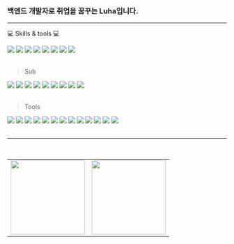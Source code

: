 ### 백엔드 개발자로 취업을 꿈꾸는 Luha입니다.

---

💻 Skills & tools 💻
<div>
  <img src="https://img.shields.io/badge/java-%23ED8B00.svg?style=flat&logo=java&logoColor=white">
  <img src="https://img.shields.io/badge/Spring-6DB33F?style=flat&logo=Spring&logoColor=white">
  <img src="https://img.shields.io/badge/Spring Boot-6DB33F?style=flat&logo=Spring Boot&logoColor=white">
  <img src="https://img.shields.io/badge/Mybatis-E6CBA8?style=flat">
<!--   <img src="https://img.shields.io/badge/JPA-0008C1?style=flat&logoColor=white"> -->
  <img src="https://img.shields.io/badge/JPA-0008C1?style=flat&logo=Hibernate&logoColor=white">
  <img src="https://img.shields.io/badge/QueryDSL-009688?style=flat&logoColor=white">
  <img src="https://img.shields.io/badge/MariaDB-003545?style=flat&logo=MariaDB&logoColor=white">
  <img src="https://img.shields.io/badge/MySQL-4479A1?style=flat&logo=MySQL&logoColor=white">

</div>
<Br>

>Sub
  <div>
  <img src="https://img.shields.io/badge/html5-E34F26?style=flat&logo=html5&logoColor=white">
  <img src="https://img.shields.io/badge/css3-%231572B6.svg?style=flat&logo=css3&logoColor=white">
  <img src="https://img.shields.io/badge/JavaScript-F7DF1E?style=flat&logo=JavaScript&logoColor=white">
  <img src="https://img.shields.io/badge/Spring%20Batch-6DB33F?style=flat&logo=Spring&logoColor=white">
  <img src="https://img.shields.io/badge/JWT-000000?style=flat&logo=JSON%20web%20tokens&logoColor=white">
  <img src="https://img.shields.io/badge/Spring%20Security-6DB33F?style=flat&logo=Spring%20Security&logoColor=white">
  <img src="https://img.shields.io/badge/Redis-DC382D?style=flat&logo=Redis&logoColor=white">
  <img src="https://img.shields.io/badge/JSP-007396?style=flat&logo=java&logoColor=white">
  <img src="https://img.shields.io/badge/Thymeleaf-005F0F?style=flat&logo=Thymeleaf&logoColor=white">
 

</div>
<Br>


>Tools

<div>
  <img src="https://img.shields.io/badge/Git-F05032?style=flat&logo=Git&logoColor=white">
  <img src="https://img.shields.io/badge/GitHub-181717?style=flat&logo=GitHub&logoColor=white">
  <img src="https://img.shields.io/badge/IntelliJ IDEA-2146C7?style=flat&logo=IntelliJ IDEA&logoColor=white">
  <img src="https://img.shields.io/badge/Eclipse-2146C7?style=flat&logo=Eclipse&logoColor=white">
  <img src="https://img.shields.io/badge/Amazon EC2-FE7A16.svg?style=flat&logo=Amazon EC2&logoColor=white">
  <img src="https://img.shields.io/badge/Amazon S3-FE7A16.svg?style=flat&logo=Amazon S3&logoColor=white">
  <img src="https://img.shields.io/badge/-Swagger-%23Clojure?style=flat&logo=swagger&logoColor=white">
  <img src="https://img.shields.io/badge/Postman-%23Clojure?style=flat&logo=postman&logoColor=white">
  <img src="https://img.shields.io/badge/SonarQube-4E9BCD?style=flat&logo=SonarQube&logoColor=white">
  <img src="https://img.shields.io/badge/JUnit5-25A162?style=flat&logo=JUnit5&logoColor=white">
  <img src="https://img.shields.io/badge/ERDCloud-4E9BCD?style=flat&logoColor=white">
  <img src="https://img.shields.io/badge/GitHub%20Actions-2088FF?style=flat&logo=GitHub%20Actions&logoColor=white">
  <img src="https://img.shields.io/badge/GitHub%20Projects-181717?style=flat&logo=GitHub&logoColor=white">
</div>
<Br>


---
<Br>


<div align="center">
  <table>
    <tr>
      <td>
        <a href="https://github.com/LukaBery/LukaBery#readme">
          <img src="https://github-readme-stats-sigma-five.vercel.app/api?username=LukaBery&show_icons=true&theme=dracula" height="170px" />
        </a>
      </td>
      <td>
        <a href="https://github.com/LukaBery/LukaBery#readme">
          <img src="https://github-readme-stats-sigma-five.vercel.app/api/top-langs/?username=LukaBery&hide=css&exclude_repo=elice_second_project,elice-bucks&layout=compact" height="170px" />
        </a>
      </td>
    </tr>
  </table>
</div>
<!--
**LukaBery/LukaBery** is a ✨ _special_ ✨ repository because its `README.md` (this file) appears on your GitHub profile.

Here are some ideas to get you started:

- 🔭 I’m currently working on ...
- 🌱 I’m currently learning ...
- 👯 I’m looking to collaborate on ...
- 🤔 I’m looking for help with ...
- 💬 Ask me about ...
- 📫 How to reach me: ...
- 😄 Pronouns: ...
- ⚡ Fun fact: ...
-->

